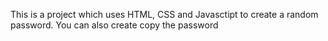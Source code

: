 This is a project which uses HTML, CSS and Javasctipt to create a random password. You can also create copy the password
